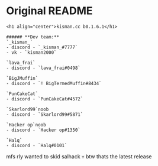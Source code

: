 # Original README
```
<h1 align="center">kisman.cc b0.1.6.1</h1>

###### **Dev team:**
`_kisman_` 
- discord - `_kisman_#7777`
- vk - `kisman2000`

`lava_frai`
- discord - `lava_frai#0498`

`BigJMuffin`
- discord - `! BigTermedMuffin#8434`

`PunCakeCat`
- discord - `PunCakeCat#4572` 

`Skarlord99`noob
- discord - `Skarlord99#5871`

`Hacker op`noob
- discord - `Hacker op#1350`

`Halq`
- discord - `Halq#0101`
```
mfs rly wanted to skid salhack :skull:
btw thats the latest release
